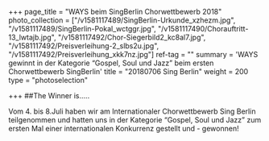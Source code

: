 +++
page_title = "WAYS beim SingBerlin Chorwettbewerb 2018"
photo_collection = ["/v1581117489/SingBerlin-Urkunde_xzhezm.jpg", "/v1581117489/SingBerlin-Pokal_wctggr.jpg", "/v1581117490/Chorauftritt-13_lwtajb.jpg", "/v1581117492/Chor-Siegerbild2_kc8al7.jpg", "/v1581117492/Preisverleihung-2_slbs2u.jpg", "/v1581117492/Preisverleihung_xkk7nz.jpg"]
ref-tag = ""
summary = 'WAYS gewinnt in der Kategorie “Gospel, Soul und Jazz” beim ersten Chorwettbewerb SingBerlin'
title = "20180706 Sing Berlin"
weight = 200
type = "photoselection"

+++
##The Winner is.....

Vom 4. bis 8.Juli haben wir am Internationaler Chorwettbewerb Sing Berlin teilgenommen und hatten uns in der Kategorie “Gospel, Soul und Jazz” zum ersten Mal einer internationalen Konkurrenz gestellt und - gewonnen!
